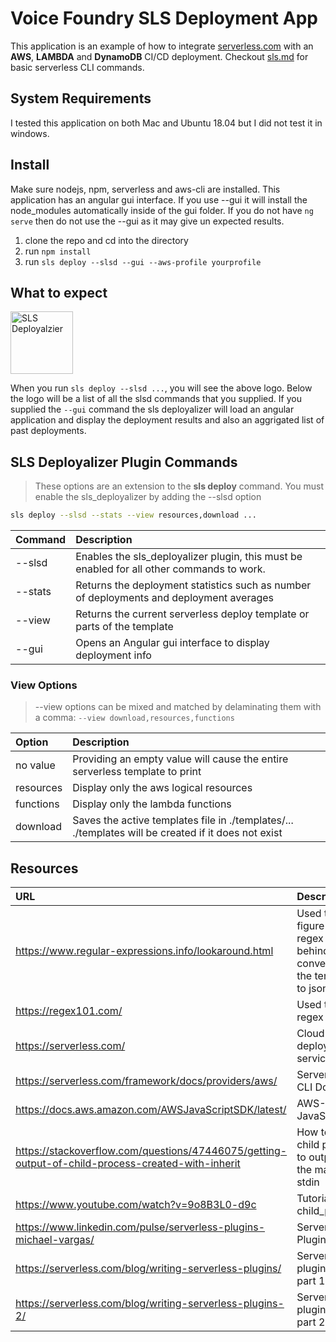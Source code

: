 # Voice Foundry SLS Deployment App

This application is an example of how to integrate [serverless.com](serverless.com) with an **AWS**, **LAMBDA** and **DynamoDB** CI/CD deployment. Checkout [sls.md](https://github.com/oussiden/vf-sls-delpoy/blob/master/sls.md) for basic serverless CLI commands.

## System Requirements

I tested this application on both Mac and Ubuntu 18.04 but I did not test it in windows.

## Install

Make sure nodejs, npm, serverless and aws-cli are installed. This application has an angular gui interface. If you use --gui it will install the node_modules automatically inside of the gui folder. If you do not have `ng serve` then do not use the --gui as it may give un expected results.

1. clone the repo and cd into the directory
2. run `npm install`
3. run `sls deploy --slsd --gui --aws-profile yourprofile`

## What to expect

<img src="https://github.com/oussiden/vf-sls-delpoy/blob/master/example.png" alt="SLS Deployalzier" style='height: 100px;'/>

When you run `sls deploy --slsd ...`, you will see the above logo. Below the logo will be a list of all the slsd commands that you supplied. If you supplied the `--gui` command the sls deployalizer will load an angular application and display the deployment results and also an aggrigated list of past deployments. 


## SLS Deployalizer Plugin Commands

> These options are an extension to the **sls deploy** command. You must enable the sls_deployalizer by adding the --slsd option

```bash
sls deploy --slsd --stats --view resources,download ...
````

| Command | Description |
|:--------| :---------- |
|--slsd   | Enables the sls_deployalizer plugin, this must be enabled for all other commands to work. |
|--stats  | Returns the deployment statistics such as number of deployments and deployment averages |
|--view   | Returns the current serverless deploy template or parts of the template |
|--gui    | Opens an Angular gui interface to display deployment info |

### **View Options**

> --view options can be mixed and matched by delaminating them with a comma: `--view download,resources,functions`

| Option  | Description |
|:----------| :---------- |
|no value   | Providing an empty value will cause the entire serverless template to print |
|resources  | Display only the aws logical resources |
|functions  | Display only the lambda functions |
|download   | Saves the active templates file in ./templates/...<br> ./templates will be created if it does not exist |

## Resources

| URL       | Description |
|:----------|:------------|
|https://www.regular-expressions.info/lookaround.html| Used to figure out regex look behind when converting the template to json object |
|https://regex101.com/| Used to test regex |
|https://serverless.com/| Cloud CI/CD deployment service|
|https://serverless.com/framework/docs/providers/aws/| Serverless CLI Docs |
|https://docs.aws.amazon.com/AWSJavaScriptSDK/latest/| AWS-SDK for JavaScript |
|https://stackoverflow.com/questions/47446075/getting-output-of-child-process-created-with-inherit| How to get a child process to output to the main stdin |
|https://www.youtube.com/watch?v=9o8B3L0-d9c| Tutorial on child_process |
|https://www.linkedin.com/pulse/serverless-plugins-michael-vargas/| Serverless Plugin tutorial |
|https://serverless.com/blog/writing-serverless-plugins/| Serverless plugin tutorial part 1 |
|https://serverless.com/blog/writing-serverless-plugins-2/ | Serverless plugin tutorial part 2 |